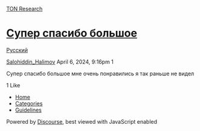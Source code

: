[TON Research](/)

# [Супер спасибо большое](/t/topic/9891)

[Русский](/c/ru/49) 

    

[Salohiddin\_Halimov](https://tonresear.ch/u/Salohiddin_Halimov)  April 6, 2024, 9:16pm  1

Супер спасибо большое мне очень понравились я так раньше не видел

  1 Like

*   [Home](/)
*   [Categories](/categories)
*   [Guidelines](/guidelines)

Powered by [Discourse](https://www.discourse.org), best viewed with JavaScript enabled